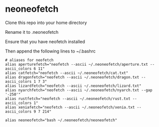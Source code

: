 # neoneofetch
Clone this repo into your home directory  

Rename it to .neoneofetch  

Ensure that you have neofetch installed  

Then append the following lines to ~/.bashrc  
```
# aliases for neofetch
alias aperturefetch="neofetch --ascii ~/.neoneofetch/aperture.txt --ascii_colors 6 11"
alias catfetch="neofetch --ascii ~/.neoneofetch/cat.txt"
alias dragonfetch="neofetch --ascii ~/.neoneofetch/dragon.txt --ascii_colors 1 7 3"
alias lizardfetch="neofetch --ascii ~/.neoneofetch/lizard.txt"
alias nyarchfetch="neofetch --ascii ~/.neoneofetch/nyarch.txt --gap '-250'"
alias rustfetch="neofetch --ascii ~/.neoneofetch/rust.txt --ascii_colors 1"
alias xeniafetch="neofetch --ascii ~/.neoneofetch/xenia.txt --ascii_colors 9 7 214"

alias neoneofetch="bash ~/.neoneofetch/neoneofetch"
```
